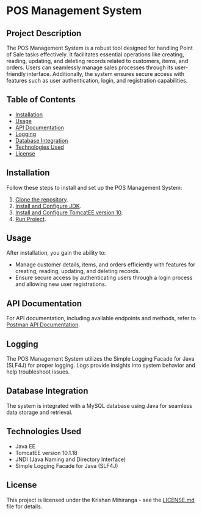 # POS Management System

## Project Description

The POS Management System is a robust tool designed for handling Point of Sale tasks effectively. It facilitates essential operations like creating, reading, updating, and deleting records related to customers, items, and orders. Users can seamlessly manage sales processes through its user-friendly interface. Additionally, the system ensures secure access with features such as user authentication, login, and registration capabilities.

## Table of Contents

- [Installation](#installation)
- [Usage](#usage)
- [API Documentation](#api-documentation)
- [Logging](#logging)
- [Database Integration](#database-integration)
- [Technologies Used](#technologies-used)
- [License](#license)

## Installation

Follow these steps to install and set up the POS Management System:

1. [Clone the repository](https://github.com/KrishanMihiranga/pos-javaEE.git).
4. [Install and Configure JDK](https://www.oracle.com/java/technologies/downloads/).
2. [Install and Configure TomcatEE version 10](https://tomcat.apache.org/download-10.cgi).
3. [Run Project](#link-to-authentication-setup).

## Usage


After installation, you gain the ability to:

- Manage customer details, items, and orders efficiently with features for creating, reading, updating, and deleting records.
- Ensure secure access by authenticating users through a login process and allowing new user registrations.

## API Documentation

For API documentation, including available endpoints and methods, refer to [Postman API Documentation](https://documenter.getpostman.com/view/30946305/2s9YsT4StF).

## Logging

The POS Management System utilizes the Simple Logging Facade for Java (SLF4J) for proper logging. Logs provide insights into system behavior and help troubleshoot issues.

## Database Integration

The system is integrated with a MySQL database using Java for seamless data storage and retrieval.

## Technologies Used

- Java EE
- TomcatEE version 10.1.18
- JNDI (Java Naming and Directory Interface)
- Simple Logging Facade for Java (SLF4J)

## License

This project is licensed under the Krishan Mihiranga - see the [LICENSE.md](https://github.com/KrishanMihiranga/pos-javaEE/blob/main/LICENSE.md) file for details.

